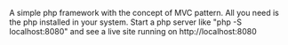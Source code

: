 A simple php framework with the concept of MVC pattern. All you need is the php installed in your system. Start a php server like "php -S localhost:8080" and see a live site running on http://localhost:8080
